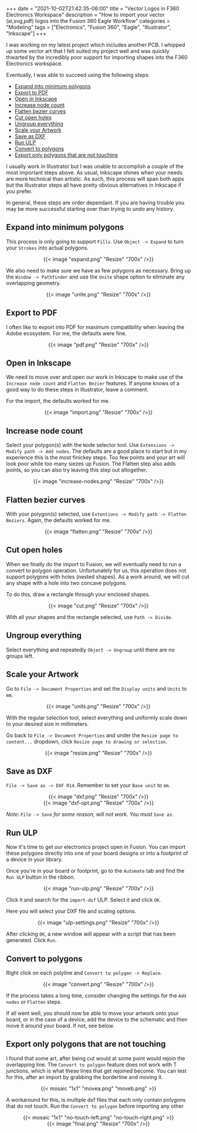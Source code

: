 +++
date = "2021-10-02T21:42:35-06:00"
title = "Vector Logos in F360 Electronics Workspace"
description = "How to import your vector (ai,svg,pdf) logos into the Fusion 360 Eagle Workflow"
categories = "Modeling"
tags = ["Electronics", "Fusion 360", "Eagle", "Illustrator", "Inkscape"]
+++

I was working on my latest project which includes another PCB. I whipped up some vector art that I felt suited my project well and was quickly thwarted by the incredibly poor support for importing shapes into the F360 Electronics workspace.

Eventually, I was able to succeed using the following steps:

- [Expand into minimum polygons](#expand-into-minimum-polygons)
- [Export to PDF](#export-to-pdf)
- [Open in Inkscape](#open-in-inkscape)
- [Increase node count](#increase-node-count)
- [Flatten bezier curves](#flatten-bezier-curves)
- [Cut open holes](#cut-open-holes)
- [Ungroup everything](#ungroup-everything)
- [Scale your Artwork](#scale-your-artwork)
- [Save as DXF](#save-as-dxf)
- [Run ULP](#run-ulp)
- [Convert to polygons](#convert-to-polygons)
- [Export only polygons that are not touching](#export-only-polygons-that-are-not-touching)

I usually work in Illustrator but I was unable to accomplish a couple of the most important steps above. As usual, Inkscape shines when your needs are more technical than artistic. As such, this process will span both apps but the Illustrator steps all have pretty obvious alternatives in Inkscape if you prefer.

In general, these steps are order dependant. If you are having trouble you may be more successful starting over than trying to undo any history.

## Expand into minimum polygons

This process is only going to support `Fills`. Use `Object -> Expand` to turn your `Strokes` into actual polygons.

<center>
  {{< image "expand.png" "Resize" "700x" />}}
</center>

We also need to make sure we have as few polygons as necessary. Bring up the `Window -> Pathfinder` and use the `Unite` shape option to eliminate any overlapping geometry.

<center>
  {{< image "unite.png" "Resize" "700x" />}}
</center>

## Export to PDF

I often like to export into PDF for maximum compatibility when leaving the Adobe ecosystem. For me, the defaults were fine.

<center>
  {{< image "pdf.png" "Resize" "700x" />}}
</center>

## Open in Inkscape

We need to move over and open our work in Inkscape to make use of the `Increase node count` and `Flatten Bezier` features. If anyone knows of a good way to do these steps in Illustrator, leave a comment.

For the import, the defaults worked for me.

<center>
  {{< image "import.png" "Resize" "700x" />}}
</center>

## Increase node count

Select your polygon(s) with the `N`ode selector tool. Use `Extensions -> Modify path -> Add nodes`. The defaults are a good place to start but in my experience this is the most finickey steps. Too few points and your art will look poor while too many siezes up Fusion. The Flatten step also adds points, so you can also try leaving this step out altogether.

<center>
  {{< image "increase-nodes.png" "Resize" "700x" />}}
</center>

## Flatten bezier curves

With your polygon(s) selected, use `Extentions -> Modify path -> Flatten Beziers`. Again, the defaults worked for me.

<center>
  {{< image "flatten.png" "Resize" "700x" />}}
</center>

## Cut open holes

When we finally do the import to Fusion, we will eventually need to run a convert to polygon operation. Unfortunately for us, this operation does not support polygons with holes (nested shapes). As a work around, we will cut any shape with a hole into two concave polygons.

To do this, draw a rectangle through your enclosed shapes.

<center>
  {{< image "cut.png" "Resize" "700x" />}}
</center>

With all your shapes and the rectangle selected, use `Path -> Divide`.

## Ungroup everything

Select everything and repeatedly `Object -> Ungroup` until there are no groups left.

## Scale your Artwork

Go to `File -> Document Properties` and set the `Display units` and `Units` to `mm`.

<center>
  {{< image "units.png" "Resize" "700x" />}}
</center>

With the regular `S`election tool, select everything and uniformly scale down to your desired size in millimeters.

Go back to `File -> Document Properties` and under the `Resize page to content...` dropdown, click `Resize page to drawing or selection`.

<center>
  {{< image "resize.png" "Resize" "700x" />}}
</center>

## Save as DXF

`File -> Save as -> DXF R14`. Remember to set your `Base unit` to `mm`.

<center>
  {{< image "dxf.png" "Resize" "700x" />}}
</center>

<center>
  {{< image "dxf-opt.png" "Resize" "700x" />}}
</center>

*Note: `File -> Save` for some reason, will not work. You must `Save as`.*

## Run ULP

Now it's time to get our electronics project open in Fusion. You can import these polygons directly into one of your board designs or into a footprint of a device in your library.

Once you're in your board or footprint, go to the `Automate` tab and find the `Run ULP` button in the ribbon.

<center>
  {{< image "run-ulp.png" "Resize" "700x" />}}
</center>

Click it and search for the `import-dxf` ULP. Select it and click `OK`.

Here you will select your DXF file and scaling options.

<center>
  {{< image "ulp-settings.png" "Resize" "700x" />}}
</center>

After clicking `OK`, a new window will appear with a script that has been generated. Click `Run`.

## Convert to polygons

Right click on each polyline and `Convert to polygon -> Replace`.

<center>
  {{< image "convert.png" "Resize" "700x" />}}
</center>

If the process takes a long time, consider changing the settings for the `Add nodes` or `Flatten` steps.

If all went well, you should now be able to move your artwork onto your board, or in the case of a device, add the device to the schematic and then move it around your board. If not, see below.

## Export only polygons that are not touching

I found that some art, after being cut would at some point would rejoin the overlapping line. The `Convert to polygon` feature does not work with T junctions, which is what these lines that get rejoined become. You can test for this, after an import by grabbing the borderline and moving it.

<center>
  {{< mosaic "1x1" "movea.png" "moveb.png" >}}
</center>

A workaround for this, is multiple dxf files that each only contain polygons that do not touch. Run the `Convert to polygon` before importing any other 

<center>
  {{< mosaic "1x1" "no-touch-left.png" "no-touch-right.png" >}}
</center>

<center>
  {{< image "final.png" "Resize" "700x" />}}
</center>
